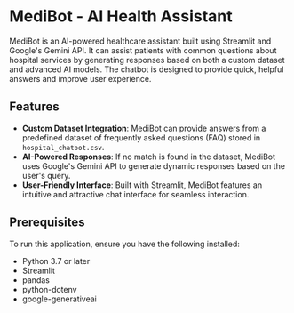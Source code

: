 # MediBot - AI Health Assistant

MediBot is an AI-powered healthcare assistant built using Streamlit and Google's Gemini API. It can assist patients with common questions about hospital services by generating responses based on both a custom dataset and advanced AI models. The chatbot is designed to provide quick, helpful answers and improve user experience.

## Features

- **Custom Dataset Integration**: MediBot can provide answers from a predefined dataset of frequently asked questions (FAQ) stored in `hospital_chatbot.csv`.
- **AI-Powered Responses**: If no match is found in the dataset, MediBot uses Google's Gemini API to generate dynamic responses based on the user's query.
- **User-Friendly Interface**: Built with Streamlit, MediBot features an intuitive and attractive chat interface for seamless interaction.

## Prerequisites

To run this application, ensure you have the following installed:

- Python 3.7 or later
- Streamlit
- pandas
- python-dotenv
- google-generativeai


